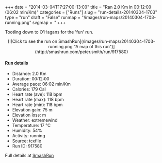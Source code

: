 +++
date = "2014-03-04T17:27:00-13:00"
title = "Ran 2.0 Km in 00:12:00 (06:02 min/Km)"
categories = ["Runs"]
slug = "run-details-20140304-1703"
type = "run"
draft = "False"
runmap = "/images/run-maps/20140304-1703-running.png"
svgmap = '<polyline points="73 98, 74 97, 73 95, 73 93, 73 91, 72 90, 72 89, 72 89, 72 87, 73 86, 75 84, 78 83, 80 81, 81 80, 82 78, 83 77, 86 76, 87 75, 88 73, 91 72, 94 68, 97 67, 98 65, 99 64, 100 63, 99 62, 99 61, 99 59, 98 58, 97 57, 96 56, 96 55, 95 53, 93 52, 91 51, 91 50, 90 49, 90 48, 88 47, 88 46, 85 44, 85 42, 84 41, 83 39, 82 38, 80 37, 79 34, 79 34, 81 29, 79 30, 78 29, 75 29, 75 28, 75 27, 74 27, 72 26, 70 25, 69 24, 67 24, 66 23, 64 23, 63 22, 62 21, 60 20, 59 19, 58 18, 57 17, 56 16, 53 14, 52 13, 49 12, 48 11, 46 11, 45 11, 43 10, 39 10, 36 10, 33 8, 26 6, 25 5, 22 4, 17 3, 15 3, 13 3, 10 3, 8 3, 7 4, 6 6, 5 9, 3 9, 1 9, 0 8">'
+++

Tootling down to O'Hagans for the 'fun' run. 

<!--more-->

<center>
[![Click to see the run on SmashRun](/images/run-maps/20140304-1703-running.png "A map of this run")](http://smashrun.com/peter.smith/run/917580)
</center>

#### Run details

* Distance: 2.0 Km
* Duration: 00:12:00
* Average pace: 06:02 min/Km
* Calories: 179 Cal
* Heart rate (ave): 118 bpm
* Heart rate (max): 118 bpm
* Heart rate (min): 118 bpm
* Elevation gain: 75 m
* Elevation loss:  m
* Weather: extremewind
* Temperature: 17 &deg;C
* Humidity: 54%
* Activity: running
* Source: tcxfile
* Run ID: 917580

Full details at [SmashRun](http://smashrun.com/peter.smith/run/917580)